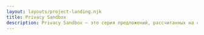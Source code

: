```yaml
---
layout: layouts/project-landing.njk
title: Privacy Sandbox
description: Privacy Sandbox — это серия предложений, рассчитанных на сценарии межсайтового взаимодействия без использования сторонних файлов cookie и других механизмов отслеживания.
---
```

